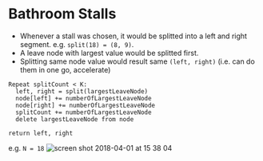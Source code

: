 # Bathroom Stalls

* Whenever a stall was chosen, it would be splitted into a left and right segment. e.g. `split(18) = (8, 9)`.
* A leave node with largest value would be splitted first.
* Splitting same node value would result same `(left, right)` (i.e. can do them in one go, accelerate)

```
Repeat splitCount < K:
  left, right = split(largestLeaveNode)
  node[left] += numberOfLargestLeaveNode
  node[right] += numberOfLargestLeaveNode
  splitCount += numberOfLargestLeaveNode
  delete largestLeaveNode from node

return left, right
```

e.g. `N = 18`
![screen shot 2018-04-01 at 15 38 04](https://user-images.githubusercontent.com/20895743/38170985-de9e2878-35c2-11e8-8ed1-861140bdce51.jpg)
